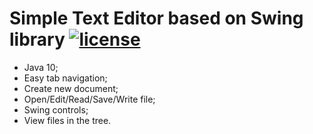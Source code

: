 [license-image]: https://img.shields.io/npm/l/normalize.css.svg?style=flat
[license-url]: LICENSE

# Simple Text Editor based on Swing library [![license][license-image]][license-url]

- Java 10;
- Easy tab navigation;
- Create new document;
- Open/Edit/Read/Save/Write file;
- Swing controls;
- View files in the tree.
